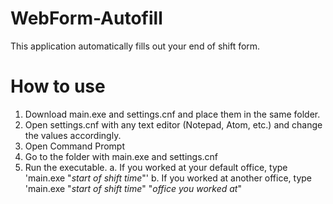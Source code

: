 # WebForm-Autofill
This application automatically fills out your end of shift form. 

# How to use
1. Download main.exe and settings.cnf and place them in the same folder.
2. Open settings.cnf with any text editor (Notepad, Atom, etc.) and change the values accordingly.
3. Open Command Prompt
4. Go to the folder with main.exe and settings.cnf
5. Run the executable.
    a. If you worked at your default office, type 'main.exe "*start of shift time*"'
    b. If you worked at another office, type 'main.exe "*start of shift time*" "*office you worked at*"
